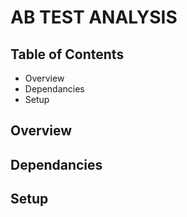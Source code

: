 # AB TEST ANALYSIS

## Table of Contents

* Overview
* Dependancies 
* Setup


## Overview
## Dependancies
## Setup

